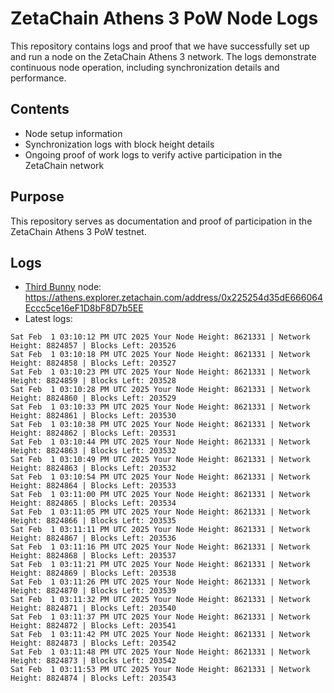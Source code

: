 # ZetaChain Athens 3 PoW Node Logs
This repository contains logs and proof that we have successfully set up and run a node on the ZetaChain Athens 3 network. The logs demonstrate continuous node operation, including synchronization details and performance.

## Contents
- Node setup information
- Synchronization logs with block height details
- Ongoing proof of work logs to verify active participation in the ZetaChain network

## Purpose
This repository serves as documentation and proof of participation in the ZetaChain Athens 3 PoW testnet.

## Logs

- [Third Bunny](https://thirdbunny.xyz/) node: https://athens.explorer.zetachain.com/address/0x225254d35dE666064Eccc5ce16eF1D8bF8D7b5EE
- Latest logs:
```
Sat Feb  1 03:10:12 PM UTC 2025 Your Node Height: 8621331 | Network Height: 8824857 | Blocks Left: 203526
Sat Feb  1 03:10:18 PM UTC 2025 Your Node Height: 8621331 | Network Height: 8824858 | Blocks Left: 203527
Sat Feb  1 03:10:23 PM UTC 2025 Your Node Height: 8621331 | Network Height: 8824859 | Blocks Left: 203528
Sat Feb  1 03:10:28 PM UTC 2025 Your Node Height: 8621331 | Network Height: 8824860 | Blocks Left: 203529
Sat Feb  1 03:10:33 PM UTC 2025 Your Node Height: 8621331 | Network Height: 8824861 | Blocks Left: 203530
Sat Feb  1 03:10:38 PM UTC 2025 Your Node Height: 8621331 | Network Height: 8824862 | Blocks Left: 203531
Sat Feb  1 03:10:44 PM UTC 2025 Your Node Height: 8621331 | Network Height: 8824863 | Blocks Left: 203532
Sat Feb  1 03:10:49 PM UTC 2025 Your Node Height: 8621331 | Network Height: 8824863 | Blocks Left: 203532
Sat Feb  1 03:10:54 PM UTC 2025 Your Node Height: 8621331 | Network Height: 8824864 | Blocks Left: 203533
Sat Feb  1 03:11:00 PM UTC 2025 Your Node Height: 8621331 | Network Height: 8824865 | Blocks Left: 203534
Sat Feb  1 03:11:05 PM UTC 2025 Your Node Height: 8621331 | Network Height: 8824866 | Blocks Left: 203535
Sat Feb  1 03:11:11 PM UTC 2025 Your Node Height: 8621331 | Network Height: 8824867 | Blocks Left: 203536
Sat Feb  1 03:11:16 PM UTC 2025 Your Node Height: 8621331 | Network Height: 8824868 | Blocks Left: 203537
Sat Feb  1 03:11:21 PM UTC 2025 Your Node Height: 8621331 | Network Height: 8824869 | Blocks Left: 203538
Sat Feb  1 03:11:26 PM UTC 2025 Your Node Height: 8621331 | Network Height: 8824870 | Blocks Left: 203539
Sat Feb  1 03:11:32 PM UTC 2025 Your Node Height: 8621331 | Network Height: 8824871 | Blocks Left: 203540
Sat Feb  1 03:11:37 PM UTC 2025 Your Node Height: 8621331 | Network Height: 8824872 | Blocks Left: 203541
Sat Feb  1 03:11:42 PM UTC 2025 Your Node Height: 8621331 | Network Height: 8824873 | Blocks Left: 203542
Sat Feb  1 03:11:48 PM UTC 2025 Your Node Height: 8621331 | Network Height: 8824873 | Blocks Left: 203542
Sat Feb  1 03:11:53 PM UTC 2025 Your Node Height: 8621331 | Network Height: 8824874 | Blocks Left: 203543
```
